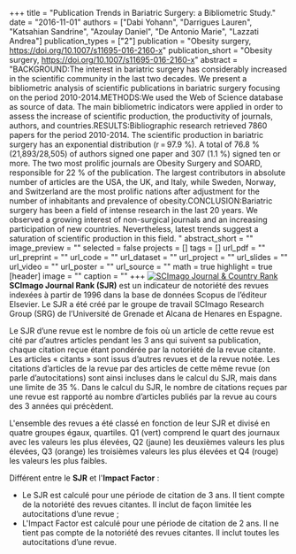 +++
title = "Publication Trends in Bariatric Surgery: a Bibliometric Study."
date = "2016-11-01"
authors = ["Dabi Yohann", "Darrigues Lauren", "Katsahian Sandrine", "Azoulay Daniel", "De Antonio Marie", "Lazzati Andrea"]
publication_types = ["2"]
publication = "Obesity surgery, https://doi.org/10.1007/s11695-016-2160-x"
publication_short = "Obesity surgery, https://doi.org/10.1007/s11695-016-2160-x"
abstract = "BACKGROUND:The interest in bariatric surgery has considerably increased in the scientific community in the last two decades. We present a bibliometric analysis of scientific publications in bariatric surgery focusing on the period 2010-2014.METHODS:We used the Web of Science database as source of data. The main bibliometric indicators were applied in order to assess the increase of scientific production, the productivity of journals, authors, and countries.RESULTS:Bibliographic research retrieved 7860 papers for the period 2010-2014. The scientific production in bariatric surgery has an exponential distribution (r = 97.9 %). A total of 76.8 % (21,893/28,505) of authors signed one paper and 307 (1.1 %) signed ten or more. The two most prolific journals are Obesity Surgery and SOARD, responsible for 22 % of the publication. The largest contributors in absolute number of articles are the USA, the UK, and Italy, while Sweden, Norway, and Switzerland are the most prolific nations after adjustment for the number of inhabitants and prevalence of obesity.CONCLUSION:Bariatric surgery has been a field of intense research in the last 20 years. We observed a growing interest of non-surgical journals and an increasing participation of new countries. Nevertheless, latest trends suggest a saturation of scientific production in this field. "
abstract_short = ""
image_preview = ""
selected = false
projects = []
tags = []
url_pdf = ""
url_preprint = ""
url_code = ""
url_dataset = ""
url_project = ""
url_slides = ""
url_video = ""
url_poster = ""
url_source = ""
math = true
highlight = true
[header]
image = ""
caption = ""
+++
<a href="https://www.scimagojr.com/journalsearch.php?q=22130&amp;tip=sid&amp;exact=no" title="SCImago Journal &amp; Country Rank"><img border="0" src="https://www.scimagojr.com/journal_img.php?id=22130" alt="SCImago Journal &amp; Country Rank"  /></a>
**SCImago Journal Rank (SJR)** est un indicateur de notoriété des revues indexées à partir de 1996 dans la base de données Scopus de l’éditeur Elsevier. Le SJR a été créé par le groupe de travail SCImago Research Group (SRG) de l’Université de Grenade et Alcana de Henares en Espagne.  
  
Le SJR d’une revue est le nombre de fois où un article de cette revue est cité par d’autres articles pendant les 3 ans qui suivent sa publication, chaque citation reçue étant pondérée par la notoriété de la revue citante. Les articles « citants » sont issus d’autres revues et de la revue notée. Les citations d’articles de la revue par des articles de cette même revue (on parle d’autocitations) sont ainsi incluses dans le calcul du SJR, mais dans une limite de 35 %. Dans le calcul du SJR, le nombre de citations reçues par une revue est rapporté au nombre d’articles publiés par la revue au cours des 3 années qui précèdent.  
  
L'ensemble des revues a été classé en fonction de leur SJR et divisé en quatre groupes égaux, quartiles. Q1 (vert) comprend le quart des journaux avec les valeurs les plus élevées, Q2 (jaune) les deuxièmes valeurs les plus élevées, Q3 (orange) les troisièmes valeurs les plus élevées et Q4 (rouge) les valeurs les plus faibles.  
  
Différent entre le **SJR** et l'**Impact Factor** :  
- Le SJR est calculé pour une période de citation de 3 ans. Il tient compte de la notoriété des revues citantes. Il inclut de façon limitée les autocitations d’une revue ;  
- L'Impact Factor est calculé pour une période de citation de 2 ans. Il ne tient pas compte de la notoriété des revues citantes. Il inclut toutes les autocitations d’une revue.
